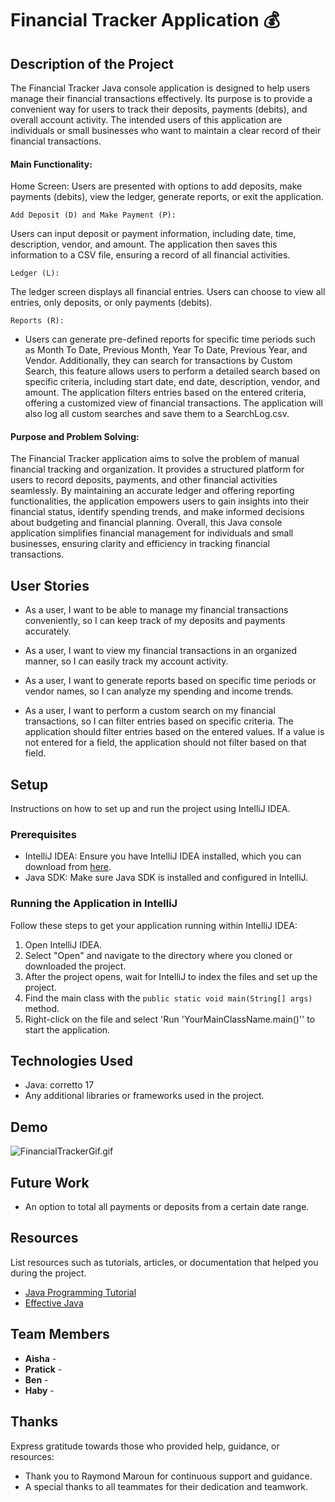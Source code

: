 # Financial Tracker Application 💰

## Description of the Project

The Financial Tracker Java console application is designed to help users manage their financial 
transactions effectively. Its purpose is to provide a convenient way for users to track their deposits, 
payments (debits), and overall account activity. The intended users of this application are individuals 
or small businesses who want to maintain a clear record of their financial transactions.

#### Main Functionality:

Home Screen:
Users are presented with options to add deposits, make payments (debits), view the ledger, generate reports, or exit the application.

    Add Deposit (D) and Make Payment (P):
Users can input deposit or payment information, including date, time, description, vendor, and amount. The application then saves this information to a CSV file, ensuring a record of all financial activities.

    Ledger (L):
The ledger screen displays all financial entries. Users can choose to view all entries, only deposits, or only payments (debits).

    Reports (R):
- Users can generate pre-defined reports for specific time periods such as Month To Date, Previous Month, Year To Date, Previous Year, and Vendor. 
Additionally, they can search for transactions by Custom Search, 
this feature allows users to perform a detailed search based on specific criteria, including start date, end date, description, vendor, and amount. 
The application filters entries based on the entered criteria, offering a customized view of financial transactions.
The application will also log all custom searches and save them to a SearchLog.csv.


#### Purpose and Problem Solving:

The Financial Tracker application aims to solve the problem of manual financial tracking and organization. 
It provides a structured platform for users to record deposits, payments, and other financial activities seamlessly. 
By maintaining an accurate ledger and offering reporting functionalities, the application empowers users to gain 
insights into their financial status, identify spending trends, and make informed decisions about budgeting and financial planning. 
Overall, this Java console application simplifies financial management for individuals and small businesses, ensuring clarity 
and efficiency in tracking financial transactions.




## User Stories


- As a user, I want to be able to manage my financial transactions conveniently, so I can keep track of my deposits and payments accurately.

- As a user, I want to view my financial transactions in an organized manner, so I can easily track my account activity.

- As a user, I want to generate reports based on specific time periods or vendor names, so I can analyze my spending and income trends.

- As a user, I want to perform a custom search on my financial transactions, so I can filter entries based on specific criteria.
The application should filter entries based on the entered values. If a value is not entered for a field, the application should not filter based on that field.

## Setup

Instructions on how to set up and run the project using IntelliJ IDEA.

### Prerequisites

- IntelliJ IDEA: Ensure you have IntelliJ IDEA installed, which you can download from [here](https://www.jetbrains.com/idea/download/).
- Java SDK: Make sure Java SDK is installed and configured in IntelliJ.

### Running the Application in IntelliJ

Follow these steps to get your application running within IntelliJ IDEA:

1. Open IntelliJ IDEA.
2. Select "Open" and navigate to the directory where you cloned or downloaded the project.
3. After the project opens, wait for IntelliJ to index the files and set up the project.
4. Find the main class with the `public static void main(String[] args)` method.
5. Right-click on the file and select 'Run 'YourMainClassName.main()'' to start the application.

## Technologies Used

- Java: corretto 17
- Any additional libraries or frameworks used in the project.

## Demo

![FinancialTrackerGif.gif](https://github.com/BryaWoods/FinancialTracker/blob/master/FinancialTrackerGif.gif)


## Future Work


- An option to total all payments or deposits from a certain date range.


## Resources

List resources such as tutorials, articles, or documentation that helped you during the project.

- [Java Programming Tutorial](https://www.example.com)
- [Effective Java](https://www.example.com)

## Team Members

- **Aisha** - 
- **Pratick** - 
- **Ben** - 
- **Haby** -

## Thanks

Express gratitude towards those who provided help, guidance, or resources:

- Thank you to Raymond Maroun for continuous support and guidance.
- A special thanks to all teammates for their dedication and teamwork.
